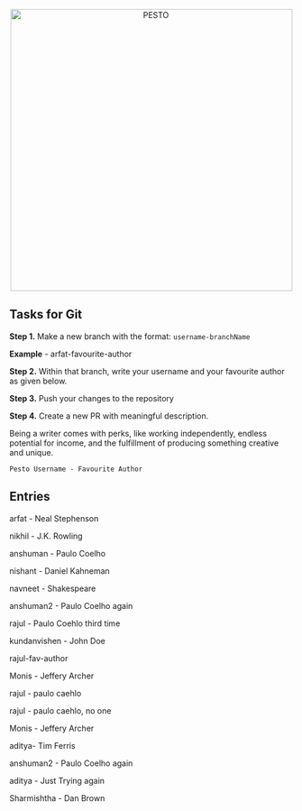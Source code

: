 <p align="center">
  <a href="https://pesto.tech/">
    <img alt="PESTO" src="https://www.pesto.tech/assets/pestoblack.svg" width="500">
  </a>
</p>

## Tasks for Git

**Step 1.** Make a new branch with the format: `username-branchName`

**Example** - arfat-favourite-author

**Step 2.** Within that branch, write your username and your favourite author as given below.

**Step 3.** Push your changes to the repository

**Step 4.** Create a new PR with meaningful description.

Being a writer comes with perks, like working independently, endless potential for income, and the fulfillment of producing something creative and unique.

 `Pesto Username - Favourite Author`

## Entries

arfat - Neal Stephenson

nikhil - J.K. Rowling

anshuman - Paulo Coelho

nishant - Daniel Kahneman

navneet - Shakespeare

anshuman2 - Paulo Coelho again

rajul - Paulo Coehlo third time

kundanvishen - John Doe

rajul-fav-author

Monis - Jeffery Archer

rajul - paulo caehlo

rajul - paulo caehlo, no one

Monis - Jeffery Archer

aditya- Tim Ferris

anshuman2 - Paulo Coelho again

aditya - Just Trying again

Sharmishtha - Dan Brown
